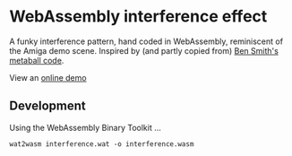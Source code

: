 # WebAssembly interference effect

A funky interference pattern, hand coded in WebAssembly, reminiscent of the Amiga demo scene. Inspired by (and partly copied from) [Ben Smith's metaball code](https://github.com/binji/metaball-wasm).

View an [online demo](https://colineberhardt.github.io/wasm-interference/)

## Development

Using the WebAssembly Binary Toolkit ...

```
wat2wasm interference.wat -o interference.wasm
```
